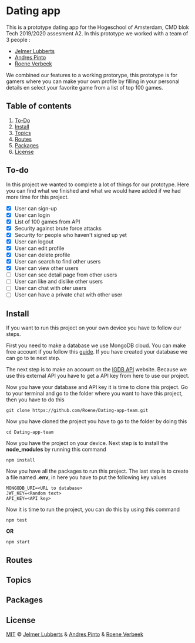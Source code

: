 # Dating app
This is a prototype dating app for the Hogeschool of Amsterdam, CMD blok Tech 2019/2020 assesment A2. In this prototype we worked with a team of 3 people : 

* [Jelmer Lubberts](https://github.com/jelub2)
* [Andres Pinto](https://github.com/khualu)
* [Roene Verbeek](https://github.com/Roene)

We combined our features to a working protorype, this prototype is for gamers where you can make your own profile by filling in your personal details en select your favorite game from a list of top 100 games. 

## Table of contents
1. [To-Do](#to-do)
2. [Install](#install)
3. [Topics](#topics)
4. [Routes](#routes)
5. [Packages](#packages)
6. [License](#license)

## To-do
In this project we wanted to complete a lot of things for our prototype. Here you can find what we finished and what we would have added if we had more time for this project. 

- [X] User can sign-up
- [X] User can login
- [X] List of 100 games from API
- [X] Security against brute force attacks
- [X] Security for people who haven't signed up yet
- [X] User can logout
- [X] User can edit profile
- [X] User can delete profile
- [X] User can search to find other users
- [X] User can view other users
- [ ] User can see detail page from other users
- [ ] User can like and dislike other users
- [ ] User can chat with oter users
- [ ] User can have a private chat with other user

## Install
If you want to run this project on your own device you have to follow our steps. 

First you need to make a database we use MongoDB cloud. You can make free account if you follow this [guide](https://www.mongodb.com/cloud/atlas). If you have created your database we can go to te next step. 

The next step is to make an account on the [IGDB API](https://api.igdb.com/) website. Because we use this external API you have to get a API key from here to use our project.

Now you have your database and API key it is time to clone this project. Go to your terminal and go to the folder where you want to have this project, then you have to do this 
```
git clone https://github.com/Roene/Dating-app-team.git
```
Now you have cloned the project you have to go to the folder by doing this
```
cd Dating-app-team
```
Now you have the project on your device. Next step is to install the **node_modules** by running this command
```
npm install
```
Now you have all the packages to run this project. The last step is to create a file named **.env**, in here you have to put the following key values
```
MONGODB_URI=<URL to database>
JWT_KEY=<Random text>
API_KEY=<API key>
```

Now it is time to run the project, you can do this by using this command
```
npm test
```
**OR**
```
npm start
```

## Routes

## Topics

## Packages

## License
[MIT](https://github.com/Roene/Dating-app-team/blob/master/LICENSE.md) © [Jelmer Lubberts](https://github.com/jelub2) & [Andres Pinto](https://github.com/khualu) & [Roene Verbeek](https://github.com/Roene)